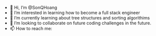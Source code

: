 - 👋 Hi, I’m @SonQHoang
- 👀 I’m interested in learning how to become a full stack engineer
- 🌱 I’m currently learning about tree structures and sorting algorithims
- 💞️ I’m looking to collaborate on future coding challenges in the future.
- 📫 How to reach me:

<!---
SonQHoang/SonQHoang is a ✨ special ✨ repository because its `README.md` (this file) appears on your GitHub profile.
You can click the Preview link to take a look at your changes.
--->
